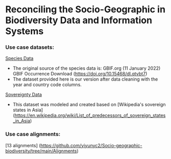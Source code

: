 # Reconciling the Socio-Geographic in Biodiversity Data and Information Systems

### Use case datasets: 
[Species Data](https://github.com/yiyunyc2/Socio-geographic-biodiversity/blob/main/Data/Species-Platalea-minor-cleaned.csv)
- The original source of the species data is: GBIF.org (11 January 2022) GBIF Occurrence Download (https://doi.org/10.15468/dl.qtvbt7)
- The dataset provided here is our version after data cleaning with the year and country code columns. 

[Sovereignty Data](https://github.com/yiyunyc2/Socio-geographic-biodiversity/blob/main/Data/East-Asia-Sovereignty-1880-2022.csv)
- This dataset was modeled and created based on [Wikipedia's sovereign states in Asia] (https://en.wikipedia.org/wiki/List_of_predecessors_of_sovereign_states_in_Asia)

### Use case alignments: 
[13 alignments] (https://github.com/yiyunyc2/Socio-geographic-biodiversity/tree/main/Alignments)

